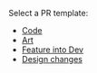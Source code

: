 Select a PR template:
* [Code](?expand=1&template=code.md)
* [Art](?expand=1&template=art.md)
* [Feature into Dev](?expand=1&template=into_dev.md)
* [Design changes](?expand=1&template=design.md)
